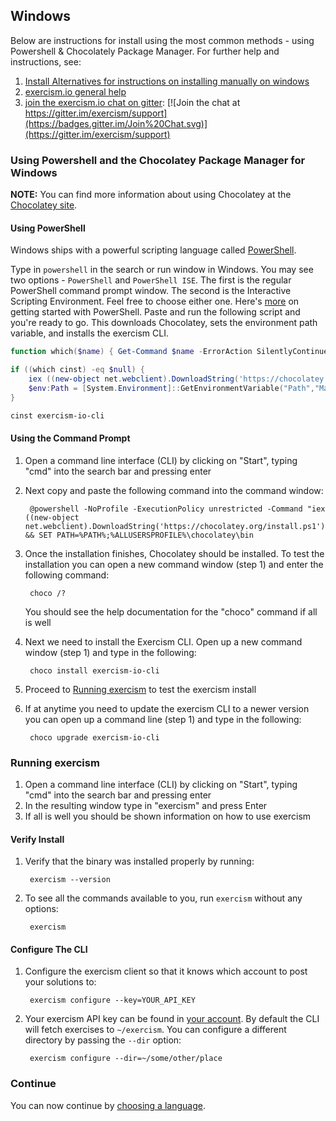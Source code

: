 
## Windows 

Below are instructions for install using the most common methods - using Powershell & Chocolately Package Manager. For further help and instructions, see:
1. [Install Alternatives for instructions on installing manually on windows](/cli/install)
2. [exercism.io general help](http://exercism.io/help)
3. [join the exercism.io chat on gitter](https://gitter.im/exercism/support): [![Join the chat at https://gitter.im/exercism/support](https://badges.gitter.im/Join%20Chat.svg)](https://gitter.im/exercism/support)


### Using Powershell and the Chocolatey Package Manager for Windows <a name="chocolatey"></a>  
**NOTE:** You can find more information about using Chocolatey at the [Chocolatey site](https://chocolatey.org/).

#### Using PowerShell 
Windows ships with a powerful scripting language called [PowerShell](https://en.wikipedia.org/wiki/Windows_PowerShell).

Type in `powershell` in the search or run window in Windows. You may see two options - `PowerShell` and `PowerShell ISE`. The first is the regular PowerShell command prompt window. The second is the Interactive Scripting Environment. Feel free to choose either one. Here's [more](http://www.powershellpro.com/powershell-tutorial-introduction/tutorial-windows-powershell-console/) on getting started with PowerShell. Paste and run the following script and you're ready to go. This downloads Chocolatey, sets the environment path variable, and installs the exercism CLI.

```powershell
function which($name) { Get-Command $name -ErrorAction SilentlyContinue | Select-Object Definition }

if ((which cinst) -eq $null) {
    iex ((new-object net.webclient).DownloadString('https://chocolatey.org/install.ps1'))
    $env:Path = [System.Environment]::GetEnvironmentVariable("Path","Machine") + ";" + [System.Environment]::GetEnvironmentVariable("Path","User")
}

cinst exercism-io-cli
```

#### Using the Command Prompt 
1. Open a command line interface (CLI) by clicking on "Start", typing "cmd" into the search bar and pressing enter
2. Next copy and paste the following command into the command window:

        @powershell -NoProfile -ExecutionPolicy unrestricted -Command "iex ((new-object net.webclient).DownloadString('https://chocolatey.org/install.ps1'))" && SET PATH=%PATH%;%ALLUSERSPROFILE%\chocolatey\bin

3. Once the installation finishes, Chocolatey should be installed. To test the installation you can open a new command window (step 1) and enter the following command:

        choco /?

	You should see the help documentation for the "choco" command if all is well

4. Next we need to install the Exercism CLI.  Open up a new command window (step 1) and type in the following:

        choco install exercism-io-cli

5. Proceed to [Running exercism](#run-exercism) to test the exercism install
6. If at anytime you need to update the exercism CLI to a newer version you can open up a command line (step 1) and type in the following:

        choco upgrade exercism-io-cli

### Running exercism <a name="run-exercism"></a>
1. Open a command line interface (CLI) by clicking on "Start", typing "cmd" into the search bar and pressing enter
1. In the resulting window type in "exercism" and press Enter
1. If all is well you should be shown information on how to use exercism


#### Verify Install 
1. Verify that the binary was installed properly by running:

        exercism --version


2. To see all the commands available to you, run `exercism` without any options:

        exercism


#### Configure The CLI 

1. Configure the exercism client so that it knows which account to post your solutions to:

        exercism configure --key=YOUR_API_KEY

2. Your exercism API key can be found in [your account](/account/key).
	By default the CLI will fetch exercises to `~/exercism`.
	You can configure a different directory by passing the `--dir` option:

        exercism configure --dir=~/some/other/place

### Continue 
You can now continue by [choosing a language](http://exercism.io/languages).

